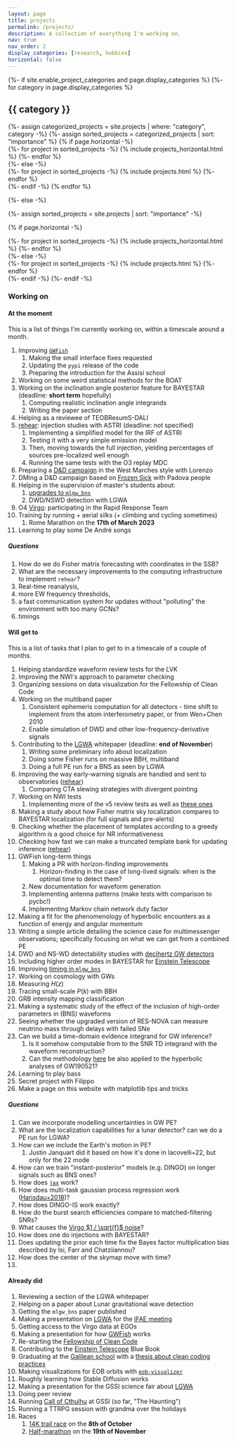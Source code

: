 ```yaml
---
layout: page
title: projects
permalink: /projects/
description: A collection of everything I'm working on.
nav: true
nav_order: 2
display_categories: [research, hobbies]
horizontal: false
---
```


<!-- pages/projects.md -->
<div class="projects">
{%- if site.enable_project_categories and page.display_categories %}
  <!-- Display categorized projects -->
  {%- for category in page.display_categories %}
  <h2 class="category">{{ category }}</h2>
  {%- assign categorized_projects = site.projects | where: "category", category -%}
  {%- assign sorted_projects = categorized_projects | sort: "importance" %}
  <!-- Generate cards for each project -->
  {% if page.horizontal -%}
  <div class="container">
    <div class="row row-cols-2">
    {%- for project in sorted_projects -%}
      {% include projects_horizontal.html %}
    {%- endfor %}
    </div>
  </div>
  {%- else -%}
  <div class="grid">
    {%- for project in sorted_projects -%}
      {% include projects.html %}
    {%- endfor %}
  </div>
  {%- endif -%}
  {% endfor %}

{%- else -%}
<!-- Display projects without categories -->
  {%- assign sorted_projects = site.projects | sort: "importance" -%}
  <!-- Generate cards for each project -->
  {% if page.horizontal -%}
  <div class="container">
    <div class="row row-cols-2">
    {%- for project in sorted_projects -%}
      {% include projects_horizontal.html %}
    {%- endfor %}
    </div>
  </div>
  {%- else -%}
  <div class="grid">
    {%- for project in sorted_projects -%}
      {% include projects.html %}
    {%- endfor %}
  </div>
  {%- endif -%}
{%- endif -%}
</div>

### Working on

#### At the moment

This is a list of things I'm currently working on, within a timescale around a month.

1. Improving [`GWFish`](https://github.com/janosch314/GWFish)
    1. Making the small interface fixes requested
    1. Updating the `pypi` release of the code
    1. Preparing the introduction for the Assisi school
1. Working on some weird statistical methods for the BOAT
1. Working on the inclination angle posterior feature for BAYESTAR (deadline: __short term__ hopefully)
    1. Computing realistic inclination angle integrands
    1. Writing the paper section
1. Helping as a reviewee of TEOBResumS-DALI
1. [rehear](rehear): injection studies with ASTRI (deadline: not specified)
    1. Implementing a simplified model for the IRF of ASTRI
    1. Testing it with a very simple emission model
    1. Then, moving towards the full injection, yielding percentages of sources pre-localized well enough
    1. Running the same tests with the O3 replay MDC
1. Preparing a [D&D campaign](DnD) in the West Marches style with Lorenzo
1. DMing a D&D campaign based on [Frozen Sick](https://www.dndbeyond.com/sources/wa/frozen-sick#FrozenSick) with Padova people
1. Helping in the supervision of master's students about: 
    1. [upgrades to `mlgw_bns`](https://github.com/jacopok/mlgw_bns/issues/8)
    1. DWD/NSWD detection with LGWA
1. O4 [Virgo](Virgo): participating in the Rapid Response Team
1. Training by running + aerial silks (+ climbing and cycling sometimes)
    1. Rome Marathon on the __17th of March 2023__ 
1. Learning to play some De André songs

##### Questions

1. How do we do Fisher matrix forecasting with coordinates in the SSB?
1. What are the necessary improvements to the computing infrastructure
  to implement `rehear`? 
  1. Real-time reanalysis, 
  1. more EW frequency thresholds, 
  1. a fast communication system for updates without "polluting" the environment with 
    too many GCNs?
  1. timings

#### Will get to

This is a list of tasks that I plan to get to in a timescale of a couple of months.

1. Helping standardize waveform review tests for the LVK
1. Improving the NWI's approach to parameter checking
1. Organizing sessions on data visualization for the Fellowship of Clean Code
1. Working on the multiband paper
    1. Consistent ephemeris computation for all detectors - time shift to implement from the atom interferometry paper, or from Wen+Chen 2010
    1. Enable simulation of DWD and other low-frequency-derivative signals
1. Contributing to the [LGWA](LGWA) whitepaper (deadline: __end of November__)
    1. Writing some preliminary info about localization
    1. Doing some Fisher runs on massive BBH, multiband
    1. Doing a full PE run for a BNS as seen by LGWA
1. Improving the way early-warning signals are handled and sent to observatories ([rehear](rehear))
    1. Comparing CTA slewing strategies with divergent pointing
1. Working on NWI tests 
    1. Implementing more of the v5 review tests as well as [these ones](https://git.ligo.org/waveforms/1-main/-/issues/10#note_851322)
1. Making a study about how Fisher matrix sky localization compares to BAYESTAR localization (for full signals and pre-alerts)
1. Checking whether the placement of templates according to a greedy algorithm is a good choice for NR informativeness
1. Checking how fast we can make a truncated template bank for updating inference ([rehear](../projects/rehear))
1. GWFish long-term things
    1. Making a PR with horizon-finding improvements
        1. Horizon-finding in the case of long-lived signals: when is the optimal time to detect them?
    1. New documentation for waveform generation
    1. Implementing antenna patterns (make tests with comparison to pycbc!)
    1. Implementing Markov chain network duty factor
1. Making a fit for the phenomenology of hyperbolic encounters as a function of energy and angular momentum
1. Writing a simple article detailing the science case for multimessenger observations; 
  specifically focusing on what we can get from a combined PE
1. DWD and NS-WD detectability studies with [decihertz GW detectors](LGWA)
1. Including higher order modes in BAYESTAR for [Einstein Telescope](ET)
1. Improving [timing in `mlgw_bns`](https://github.com/jacopok/mlgw_bns/issues/47)
1. Working on cosmology with GWs
  1. Measuring $H(z)$
  1. Tracing small-scale $P(k)$ with BBH
1. GRB intensity mapping classification
1. Making a systematic study of the effect of the inclusion of high-order parameters 
  in (BNS) waveforms
1. Seeing whether the upgraded version of RES-NOVA can measure neutrino mass through delays with failed SNe
1. Can we build a time-domain evidence integrand for GW inference?
    1. Is it somehow computable from to the SNR TD integrand with the waveform reconstruction?
    1. Can the methodology [here](https://arxiv.org/abs/2310.01544) be also applied to the hyperbolic analyses of GW190521?
1. Learning to play bass
1. Secret project with Filippo
1. Make a page on this website with matplotlib tips and tricks

##### Questions

1. Can we incorporate modelling uncertainties in GW PE?
  1. What are the localization capabilities for a lunar detector? can we do a PE run for LGWA?
1. How can we include the Earth's motion in PE?
    1. Justin Janquart did it based on how it's done in Iacovelli+22, but only for the 22 mode
1. How can we train "instant-posterior" models (e.g. DINGO) on longer signals
  such as BNS ones?
1. How does [`jax`](https://jax.readthedocs.io/en/latest/notebooks/quickstart.html) work?
1. How does multi-task gaussian process regression work ([Harisdau+2018](http://arxiv.org/abs/1805.03595))?
1. How does DINGO-IS work exactly?
1. How do the burst search efficiencies compare to matched-filtering SNRs?
1. What causes the [Virgo $1 / \sqrt{f}$ noise](https://wiki.virgo-gw.eu/Commissioning/MysteryOneOverSqrtFnoise)? 
1. How does one do injections with BAYESTAR?
1. Does updating the prior each time fix the Bayes factor multiplication bias described by Isi, Farr and Chatziiannou?
1. How does the center of the skymap move with time?
1. 

#### Already did

1. Reviewing a section of the LGWA whitepaper
1. Helping on a paper about Lunar gravitational wave detection
1. Getting the `mlgw_bns` paper published
1. Making a presentation on [LGWA](LGWA) for the [IFAE meeting](https://agenda.infn.it/event/34702/)
1. Getting access to the Virgo data at EGOs
1. Making a presentation for how [GWFish](https://github.com/janosch314/GWFish) works
1. Re-starting the [Fellowship of Clean Code](FoCC)
1. Contributing to the [Einstein Telescope](ET) Blue Book
1. Graduating at the [Galilean school](http://www.unipd-scuolagalileiana.it/) with a [thesis about clean coding practices](https://github.com/jacopok/clean-coding-thesis)
1. Making visualizations for EOB orbits with [`eob-visualizer`](https://github.com/jacopok/eob-visualizer)
1. Roughly learning how Stable Diffusion works
1. Making a presentation for the GSSI science fair about [LGWA](LGWA)
1. Doing peer review
1. Running [Call of Cthulhu](CoC) at GSSI (so far, "The Haunting")
1. Running a TTRPG session with grandma over the holidays
1. Races
    1. [14K trail race](https://gransasso.onehundred.run/en/2/italy) on the __8th of October__
    1. [Half-marathon](https://www.rome21k.com/en/21k-info-eng/) on the __19th of November__
